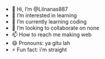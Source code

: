 - 👋 Hi, I’m @Lilnanas887
- 👀 I’m interested in learning
- 🌱 I’m currently learning coding
- 💞️ I’m looking to collaborate on none
- 📫 How to reach me making web
- 😄 Pronouns: ya gitu lah
- ⚡ Fun fact: i'm straight

<!---
Lilnanas887/Lilnanas887 is a ✨ special ✨ repository because its `README.md` (this file) appears on your GitHub profile.
You can click the Preview link to take a look at your changes.
--->
